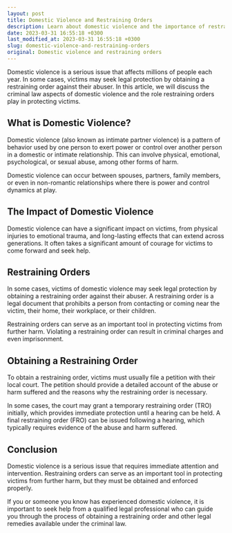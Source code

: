 ```yaml
---
layout: post
title: Domestic Violence and Restraining Orders
description: Learn about domestic violence and the importance of restraining orders in protecting victims. Legal advice on the criminal law aspects of domestic violence.
date: 2023-03-31 16:55:18 +0300
last_modified_at: 2023-03-31 16:55:18 +0300
slug: domestic-violence-and-restraining-orders
original: Domestic violence and restraining orders
---
```

Domestic violence is a serious issue that affects millions of people each year. In some cases, victims may seek legal protection by obtaining a restraining order against their abuser. In this article, we will discuss the criminal law aspects of domestic violence and the role restraining orders play in protecting victims.

## What is Domestic Violence?

Domestic violence (also known as intimate partner violence) is a pattern of behavior used by one person to exert power or control over another person in a domestic or intimate relationship. This can involve physical, emotional, psychological, or sexual abuse, among other forms of harm.

Domestic violence can occur between spouses, partners, family members, or even in non-romantic relationships where there is power and control dynamics at play.

## The Impact of Domestic Violence

Domestic violence can have a significant impact on victims, from physical injuries to emotional trauma, and long-lasting effects that can extend across generations. It often takes a significant amount of courage for victims to come forward and seek help.

## Restraining Orders

In some cases, victims of domestic violence may seek legal protection by obtaining a restraining order against their abuser. A restraining order is a legal document that prohibits a person from contacting or coming near the victim, their home, their workplace, or their children.

Restraining orders can serve as an important tool in protecting victims from further harm. Violating a restraining order can result in criminal charges and even imprisonment.

## Obtaining a Restraining Order

To obtain a restraining order, victims must usually file a petition with their local court. The petition should provide a detailed account of the abuse or harm suffered and the reasons why the restraining order is necessary.

In some cases, the court may grant a temporary restraining order (TRO) initially, which provides immediate protection until a hearing can be held. A final restraining order (FRO) can be issued following a hearing, which typically requires evidence of the abuse and harm suffered.

## Conclusion

Domestic violence is a serious issue that requires immediate attention and intervention. Restraining orders can serve as an important tool in protecting victims from further harm, but they must be obtained and enforced properly.

If you or someone you know has experienced domestic violence, it is important to seek help from a qualified legal professional who can guide you through the process of obtaining a restraining order and other legal remedies available under the criminal law.
